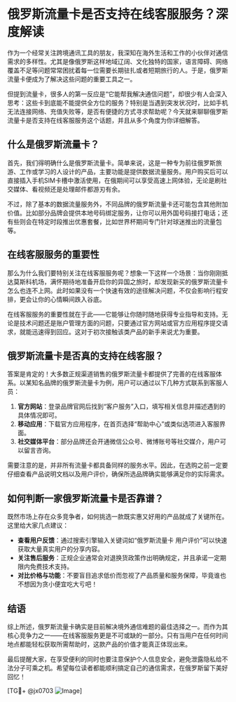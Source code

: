 # 俄罗斯流量卡是否支持在线客服服务？深度解读

作为一个经常关注跨境通讯工具的朋友，我深知在海外生活和工作的小伙伴对通信需求的多样性。尤其是像俄罗斯这样地域辽阔、文化独特的国家，语言障碍、网络覆盖不足等问题常常困扰着每一位需要长期驻扎或者短期旅行的人。于是，俄罗斯流量卡便成为了解决这些问题的重要工具之一。

但提到流量卡，很多人的第一反应是“它能帮我解决通信问题”，却很少有人会深入思考：这些卡到底能不能提供全方位的服务？特别是当遇到突发状况时，比如手机无法连接网络、充值失败等，是否有便捷的方式寻求帮助呢？今天就来聊聊俄罗斯流量卡是否支持在线客服服务这个话题，并且从多个角度为你详细解答。

## 什么是俄罗斯流量卡？

首先，我们得明确什么是俄罗斯流量卡。简单来说，这是一种专为前往俄罗斯旅游、工作或学习的人设计的产品，主要功能是提供数据流量服务。用户购买后可以直接插入手机SIM卡槽中激活使用，在俄期间可以享受高速上网体验，无论是刷社交媒体、看视频还是处理邮件都游刃有余。

不过，除了基本的数据流量服务外，不同品牌的俄罗斯流量卡还可能包含其他附加价值。比如部分品牌会提供本地号码绑定服务，让你可以用外国号码接打电话；还有些则会在特定时段推出优惠套餐，比如世界杯期间专门针对球迷推出的流量包等。

## 在线客服服务的重要性

那么为什么我们要特别关注在线客服服务呢？想象一下这样一个场景：当你刚刚抵达莫斯科机场，满怀期待地准备开启你的异国之旅时，却发现新买的俄罗斯流量卡怎么也连不上网。此时如果没有一个快速有效的途径解决问题，不仅会影响行程安排，更会让你的心情瞬间跌入谷底。

在线客服服务的重要性就在于此——它能够让你随时随地获得专业指导和支持。无论是技术问题还是账户管理方面的问题，只要通过官方网站或官方应用程序提交请求，就能迅速得到回应。这对于初次接触该类产品的新手来说尤为重要。

## 俄罗斯流量卡是否真的支持在线客服？

答案是肯定的！大多数正规渠道销售的俄罗斯流量卡都提供了完善的在线客服体系。以某知名品牌的俄罗斯流量卡为例，用户可以通过以下几种方式联系到客服人员：

1. **官方网站**：登录品牌官网后找到“客户服务”入口，填写相关信息并描述遇到的具体情况即可。
2. **移动应用**：下载官方应用程序，在首页选择“帮助中心”或类似选项进入客服界面。
3. **社交媒体平台**：部分品牌还会开通微信公众号、微博账号等社交媒介，用户可以留言咨询。

需要注意的是，并非所有流量卡都具备同样的服务水平。因此，在选购之前一定要仔细查看产品说明文档以及用户评价，确保所选品牌确实能够满足你的实际需求。

## 如何判断一家俄罗斯流量卡是否靠谱？

既然市场上存在众多竞争者，如何挑选一款既实惠又好用的产品就成了关键所在。这里给大家几点建议：

- **查看用户反馈**：通过搜索引擎输入关键词如“俄罗斯流量卡 用户评价”可以快速获取大量真实用户的分享内容。
- **关注售后服务**：正规企业通常会对退换货政策作出明确规定，并且承诺一定期限内免费技术支持。
- **对比价格与功能**：不要盲目追求低价而忽视了产品质量和服务保障，毕竟谁也不想因为贪小便宜吃大亏吧！

## 结语

综上所述，俄罗斯流量卡确实是目前解决境外通信难题的最佳选择之一。而作为其核心竞争力之一——在线客服服务更是不可或缺的一部分。只有当用户在任何时间地点都能轻松获取所需帮助时，这款产品的价值才能真正体现出来。

最后提醒大家，在享受便利的同时也要注意保护个人信息安全，避免泄露隐私给不法分子可乘之机。希望每位读者都能顺利搞定自己的通信需求，在俄罗斯留下美好回忆！

[TG💪+ @jx0703 ![Image](https://github.com/user-attachments/assets/dbca1d08-cadb-493c-b0ec-ad6f7a83f270)]
